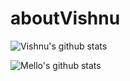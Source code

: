 # aboutVishnu

![Vishnu's github stats](https://github-readme-stats.vercel.app/api?username=vishful&show_icons=true&theme=dracula)


![Mello's github stats](https://github-readme-stats.vercel.app/api?username=melvinouseph&show_icons=true&theme=dracula)
